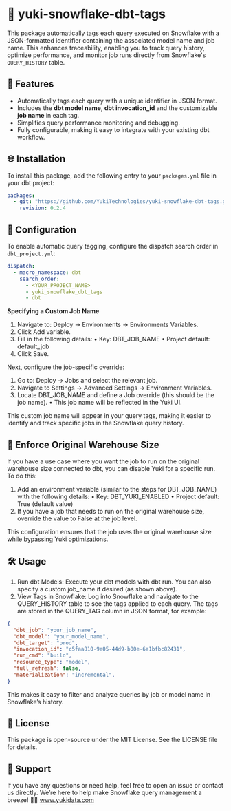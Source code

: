 # 🐧 yuki-snowflake-dbt-tags

This package automatically tags each query executed on Snowflake with a JSON-formatted identifier containing the associated model name and job name. This enhances traceability, enabling you to track query history, optimize performance, and monitor job runs directly from Snowflake's `QUERY_HISTORY` table.
## 🚀 Features

- Automatically tags each query with a unique identifier in JSON format.
- Includes the **dbt model name**, **dbt invocation_id** and the customizable **job name** in each tag.
- Simplifies query performance monitoring and debugging.
- Fully configurable, making it easy to integrate with your existing dbt workflow.

## 🌐 Installation

To install this package, add the following entry to your `packages.yml` file in your dbt project:

```yaml
packages:
  - git: "https://github.com/YukiTechnologies/yuki-snowflake-dbt-tags.git"
    revision: 0.2.4
```

## 🔧 Configuration

To enable automatic query tagging, configure the dispatch search order in `dbt_project.yml`:

```yaml
dispatch:
  - macro_namespace: dbt
    search_order:
      - <YOUR_PROJECT_NAME>
      - yuki_snowflake_dbt_tags
      - dbt
```

**Specifying a Custom Job Name**

1.	Navigate to: Deploy -> Environments -> Environments Variables.
2.	Click Add variable.
3.	Fill in the following details:
•	Key: DBT_JOB_NAME
•	Project default: default_job
4.	Click Save.

Next, configure the job-specific override:
1.	Go to: Deploy -> Jobs and select the relevant job.
2.	Navigate to Settings -> Advanced Settings -> Environment Variables.
3.	Locate DBT_JOB_NAME and define a Job override (this should be the job name).
•	This job name will be reflected in the Yuki UI.

This custom job name will appear in your query tags, making it easier to identify and track specific jobs in the Snowflake query history.

## 🌟 Enforce Original Warehouse Size

If you have a use case where you want the job to run on the original warehouse size connected to dbt, you can disable Yuki for a specific run. To do this:
1.	Add an environment variable (similar to the steps for DBT_JOB_NAME) with the following details:
•	Key: DBT_YUKI_ENABLED
•	Project default: True (default value)
2.	If you have a job that needs to run on the original warehouse size, override the value to False at the job level.

This configuration ensures that the job uses the original warehouse size while bypassing Yuki optimizations.


## 🛠 Usage

1.	Run dbt Models: Execute your dbt models with dbt run. You can also specify a custom job_name if desired (as shown above).
2.	View Tags in Snowflake: Log into Snowflake and navigate to the QUERY_HISTORY table to see the tags applied to each query. The tags are stored in the QUERY_TAG column in JSON format, for example:

```json
{
  "dbt_job": "your_job_name",
  "dbt_model": "your_model_name",
  "dbt_target": "prod",
  "invocation_id": "c5faa810-9e05-44d9-b00e-6a1bfbc82431",
  "run_cmd": "build",
  "resource_type": "model",
  "full_refresh": false,
  "materialization": "incremental",
}
```

This makes it easy to filter and analyze queries by job or model name in Snowflake’s history.

## 📄 License
This package is open-source under the MIT License. See the LICENSE file for details.

## 💬 Support
If you have any questions or need help, feel free to open an issue or contact us directly. We’re here to help make Snowflake query management a breeze! 🐧✨
www.yukidata.com
